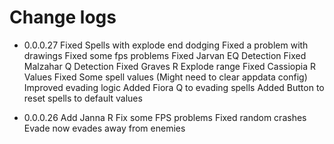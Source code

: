 # Change logs

- 0.0.0.27
Fixed Spells with explode end dodging
Fixed a problem with drawings
Fixed some fps problems
Fixed Jarvan EQ Detection
Fixed Malzahar Q Detection
Fixed Graves R Explode range
Fixed Cassiopia R Values
Fixed Some spell values (Might need to clear appdata config)
Improved evading logic
Added Fiora Q to evading spells
Added Button to reset spells to default values

- 0.0.0.26
Add Janna R
Fix some FPS problems
Fixed random crashes
Evade now evades away from enemies
